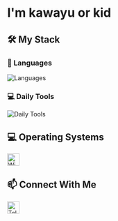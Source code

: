 <h1 align="left">I'm kawayu or kid</h1>

<h2 align="left">🛠️ My Stack</h2>
<div align="left">
  <h3>🚀 Languages</h3>
  <img src="https://skillicons.dev/icons?i=py,js,ts,node" alt="Languages" />
  
  <h3>💻 Daily Tools</h3>
  <img src="https://skillicons.dev/icons?i=obsidian,vscode,firefox" alt="Daily Tools" />
</div>

<h2 align="left">💻 Operating Systems</h2>

<div align="left">
  <img src="https://img.shields.io/badge/Arch%20Linux-1793D1?logo=windows&logoColor=white&style=for-the-badge" height="28" alt="Windows"/>
</div>
<h2 align="left">📫 Connect With Me</h2>

<div align="left">
  <a href="https://t.me/lomlykid" target="_blank">
    <img src="https://img.shields.io/badge/Telegram-2CA5E0?style=for-the-badge&logo=telegram&logoColor=white" height="28" alt="Telegram"/>
  </a>
</div>
